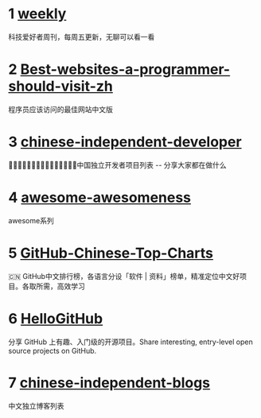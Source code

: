 # 1 [weekly](https://github.com/ruanyf/weekly)
科技爱好者周刊，每周五更新，无聊可以看一看

# 2 [Best-websites-a-programmer-should-visit-zh](https://github.com/tuteng/Best-websites-a-programmer-should-visit-zh)
程序员应该访问的最佳网站中文版

# 3 [chinese-independent-developer](https://github.com/1c7/chinese-independent-developer)

👩🏿‍💻👨🏾‍💻👩🏼‍💻👨🏽‍💻👩🏻‍💻中国独立开发者项目列表 -- 分享大家都在做什么

# 4 [awesome-awesomeness](https://github.com/bayandin/awesome-awesomeness)

awesome系列

# 5 [GitHub-Chinese-Top-Charts](https://github.com/GrowingGit/GitHub-Chinese-Top-Charts)
🇨🇳 GitHub中文排行榜，各语言分设「软件 | 资料」榜单，精准定位中文好项目。各取所需，高效学习

# 6 [HelloGitHub](https://github.com/521xueweihan/HelloGitHub)

分享 GitHub 上有趣、入门级的开源项目。Share interesting, entry-level open source projects on GitHub.

# 7 [chinese-independent-blogs](https://github.com/timqian/chinese-independent-blogs)

中文独立博客列表